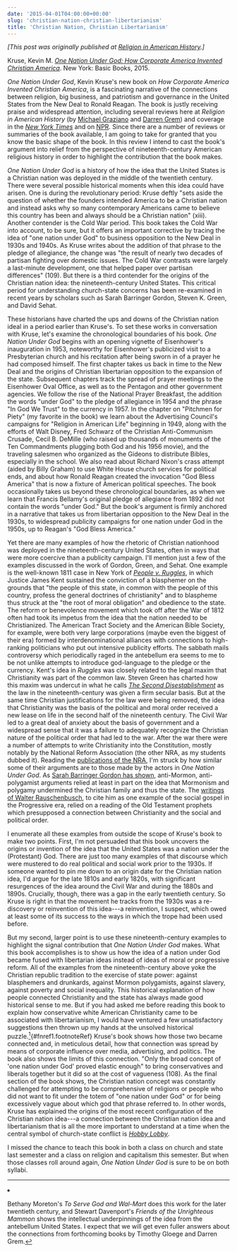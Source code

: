 ```yaml
---
date: '2015-04-01T04:00:00+00:00'
slug: 'christian-nation-christian-libertarianism'
title: 'Christian Nation, Christian Libertarianism'
---
```


*\[This post was originally published at [Religion in American History](http://usreligion.blogspot.com/2015/04/christian-nation-christian.html).\]*

Kruse, Kevin M. *[One Nation Under God: How Corporate America Invented Christian America](http://www.amazon.com/gp/product/0465049494/ref=as_li_tl?ie=UTF8&camp=1789&creative=390957&creativeASIN=0465049494&linkCode=as2&tag=thebacgla-20&linkId=CYV525HX35EIJKXW)*. New York: Basic Books, 2015.

*One Nation Under God*, Kevin Kruse's new book on *How Corporate America Invented Christian America*, is a fascinating narrative of the connections between religion, big business, and patriotism and governance in the United States from the New Deal to Ronald Reagan. The book is justly receiving praise and widespread attention, including several reviews here at *Religion in American History* (by [Michael Graziano](http://usreligion.blogspot.com/2015/03/the-cold-war-and-kruses-one-nation.html) and [Darren Grem](http://usreligion.blogspot.com/2015/03/evangelicals-and-business-of-one-nation.html)) and coverage in the *[New York Times](http://www.nytimes.com/2015/03/15/opinion/sunday/a-christian-nation-since-when.html)* and on [NPR](http://www.npr.org/2015/03/30/396365659/how-one-nation-didnt-become-under-god-until-the-50s-religious-revival). Since there are a number of reviews or summaries of the book available, I am going to take for granted that you know the basic shape of the book. In this review I intend to cast the book's argument into relief from the perspective of nineteenth-century American religious history in order to highlight the contribution that the book makes.

*One Nation Under God* is a history of how the idea that the United States is a Christian nation was deployed in the middle of the twentieth century. There were several possible historical moments when this idea could have arisen. One is during the revolutionary period: Kruse deftly "sets aside the question of whether the founders intended America to be a Christian nation and instead asks why so many contemporary Americans came to believe this country has been and always should be a Christian nation" (xiii). Another contender is the Cold War period. This book takes the Cold War into account, to be sure, but it offers an important corrective by tracing the idea of "one nation under God" to business opposition to the New Deal in 1930s and 1940s. As Kruse writes about the addition of that phrase to the pledge of allegiance, the change was "the result of nearly two decades of partisan fighting over domestic issues. The Cold War contrasts were largely a last-minute development, one that helped paper over partisan differences" (109). But there is a third contender for the origins of the Christian nation idea: the nineteenth-century United States. This critical period for understanding church-state concerns has been re-examined in recent years by scholars such as Sarah Barringer Gordon, Steven K. Green, and David Sehat.

<!--more-->
These historians have charted the ups and downs of the Christian nation ideal in a period earlier than Kruse's. To set these works in conversation with Kruse, let's examine the chronological boundaries of his book. *One Nation Under God* begins with an opening vignette of Eisenhower's inauguration in 1953, noteworthy for Eisenhower's publicized visit to a Presbyterian church and his recitation after being sworn in of a prayer he had composed himself. The first chapter takes us back in time to the New Deal and the origins of Christian libertarian opposition to the expansion of the state. Subsequent chapters track the spread of prayer meetings to the Eisenhower Oval Office, as well as to the Pentagon and other government agencies. We follow the rise of the National Prayer Breakfast, the addition the words "under God" to the pledge of allegiance in 1954 and the phrase "In God We Trust" to the currency in 1957. In the chapter on "Pitchmen for Piety" (my favorite in the book) we learn about the Advertising Council's campaigns for "Religion in American Life" beginning in 1949, along with the efforts of Walt Disney, Fred Schwarz of the Christian Anti-Communism Crusade, Cecil B. DeMille (who raised up thousands of monuments of the Ten Commandments plugging both God and his 1956 movie), and the traveling salesmen who organized as the Gideons to distribute Bibles, especially in the school. We also read about Richard Nixon's crass attempt (aided by Billy Graham) to use White House church services for political ends, and about how Ronald Reagan created the invocation "God Bless America" that is now a fixture of American political speeches. The book occasionally takes us beyond these chronological boundaries, as when we learn that Francis Bellamy's original pledge of allegiance from 1892 did not contain the words "under God." But the book's argument is firmly anchored in a narrative that takes us from libertarian opposition to the New Deal in the 1930s, to widespread publicity campaigns for one nation under God in the 1950s, up to Reagan's "God Bless America."

Yet there are many examples of how the rhetoric of Christian nationhood was deployed in the nineteenth-century United States, often in ways that were more coercive than a publicity campaign. I'll mention just a few of the examples discussed in the work of Gordon, Green, and Sehat. One example is the well-known 1811 case in New York of *[People v. Ruggles](http://press-pubs.uchicago.edu/founders/documents/amendI_religions62.html)*, in which Justice James Kent sustained the conviction of a blasphemer on the grounds that "the people of this state, in common with the people of this country, profess the general doctrines of christianity" and to blaspheme thus struck at the "the root of moral obligation" and obedience to the state. The reform or benevolence movement which took off after the War of 1812 often had took its impetus from the idea that the nation needed to be Christianized. The American Tract Society and the American Bible Society, for example, were both very large corporations (maybe even the biggest of their era) formed by interdenominational alliances with connections to high-ranking politicians who put out intensive publicity efforts. The sabbath mails controversy which periodically raged in the antebellum era seems to me to be not unlike attempts to introduce god-language to the pledge or the currency. Kent's idea in *Ruggles* was closely related to the legal maxim that Christianity was part of the common law. Steven Green has charted how this maxim was undercut in what he calls *[The Second Disestablishment](https://global.oup.com/academic/product/the-second-disestablishment-9780195399677?cc=us&lang=en&)* as the law in the nineteenth-century was given a firm secular basis. But at the same time Christian justifications for the law were being removed, the idea that Christianity was the basis of the political and moral order received a new lease on life in the second half of the nineteenth century. The Civil War led to a great deal of anxiety about the basis of government and a widespread sense that it was a failure to adequately recognize the Christian nature of the political order that had led to the war. After the war there were a number of attempts to write Christianity into the Constitution, mostly notably by the National Reform Association (the other NRA, as my students dubbed it). Reading the [publications of the NRA](http://babel.hathitrust.org/cgi/pt?id=hvd.32044020564126;view=1up;seq=4), I'm struck by how similar some of their arguments are to those made by the actors in *One Nation Under God*. As [Sarah Barringer Gordon has shown](https://books.google.com/books?id=H6jLKkByLUsC&), anti-Mormon, anti-polygamist arguments relied at least in part on the idea that Mormonism and polygamy undermined the Christian family and thus the state. The [writings of Walter Rauschenbusch](https://books.google.com/books?id=DHEAAAAAMAAJ&), to cite him as one example of the social gospel in the Progressive era, relied on a reading of the Old Testament prophets which presupposed a connection between Christianity and the social and political order.

I enumerate all these examples from outside the scope of Kruse's book to make two points. First, I'm not persuaded that this book uncovers the origins or invention of the idea that the United States was a nation under the (Protestant) God. There are just too many examples of that discourse which were mustered to do real political and social work prior to the 1930s. If someone wanted to pin me down to an origin date for the Christian nation idea, I'd argue for the late 1810s and early 1820s, with significant resurgences of the idea around the Civil War and during the 1880s and 1890s. Crucially, though, there was a gap in the early twentieth century. So Kruse is right in that the movement he tracks from the 1930s was a re-discovery or reinvention of this idea---a reinvention, I suspect, which owed at least some of its success to the ways in which the trope had been used before.

But my second, larger point is to use these nineteenth-century examples to highlight the signal contribution that *One Nation Under God* makes. What this book accomplishes is to show us how the idea of a nation under God became fused with libertarian ideas instead of ideas of moral or progressive reform. All of the examples from the nineteenth-century above yoke the Christian republic tradition to the exercise of state power: against blasphemers and drunkards, against Mormon polygamists, against slavery, against poverty and social inequality. This historical explanation of how people connected Christianity and the state has always made good historical sense to me. But if you had asked me before reading this book to explain how conservative white American Christianity came to be associated with libertarianism, I would have ventured a few unsatisfactory suggestions then thrown up my hands at the unsolved historical puzzle.[<sup>1</sup>](#fn1){\#fnref1.footnoteRef} Kruse's book shows how those two became connected and, in meticulous detail, how that connection was spread by means of corporate influence over media, advertising, and politics. The book also shows the limits of this connection. "Only the broad concept of 'one nation under God' proved elastic enough" to bring conservatives and liberals together but it did so at the cost of vagueness (108). As the final section of the book shows, the Christian nation concept was constantly challenged for attempting to be comprehensive of religions or people who did not want to fit under the totem of "one nation under God" or for being excessively vague about which god that phrase referred to. In other words, Kruse has explained the origins of the most recent configuration of the Christian nation idea---a connection between the Christian nation idea and libertarianism that is all the more important to understand at a time when the central symbol of church-state conflict is *[Hobby Lobby](http://www.supremecourt.gov/opinions/13pdf/13-354_olp1.pdf)*.

I missed the chance to teach this book in both a class on church and state last semester and a class on religion and capitalism this semester. But when those classes roll around again, *One Nation Under God* is sure to be on both syllabi.
<section class="footnotes">

------------------------------------------------------------------------

<li id="fn1">
<p>
Bethany Moreton's <em>To Serve God and Wal-Mart</em> does this work for the later twentieth century, and Stewart Davenport's <em>Friends of the Unrighteous Mammon</em> shows the intellectual underpinnings of the idea from the antebellum United States. I expect that we will get even fuller answers about the connections from forthcoming books by Timothy Gloege and Darren Grem.<a href="#fnref1">↩</a>
</p>
</li>
</section>

